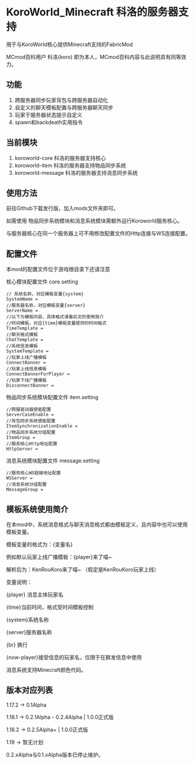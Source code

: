 # KoroWorld_Minecraft 科洛的服务器支持

用于与KoroWorld核心提供Minecraft支持的FabricMod

MCmod百科用户 科洛(koro) 即为本人，MCmod百科内容与此说明具有同等效力。
## 功能
1. 跨服务器同步玩家背包与跨服务器自动化
2. 自定义的聊天模板配置与跨服务器聊天同步
3. 玩家于服务器状态提示自定义
4. spawn和backdeath实用指令
## 当前模块
1. koroworld-core 科洛的服务器支持核心
2. koroworld-item 科洛的服务器支持物品同步系统
3. koroworld-message 科洛的服务器支持消息同步系统
## 使用方法

前往Github下载发行版，加入mods文件夹即可。

如需使用 物品同步系统模块和消息系统模块需额外运行Koroworld服务核心。

与服务器核心在同一个服务器上可不用修改配置文件的Http连接与WS连接配置。
## 配置文件

本mod的配置文件位于游戏根目录下还请注意

核心模块配置文件 core.setting
```properties
// 系统名称，对应模板变量{system}
SystemName =  
//服务器名称，对应模板变量{server}
ServerName =
//以下为模板内容，具体格式请看后文的使用简介
//时间模板，对应{time}模板变量提供的时间格式
TimeTemplate =
//聊天格式模板
ChatTemplate =
//系统信息模板
SystemTemplate =
//玩家上线广播模板
ConnectBanner =
//玩家上线信息模板
ConnectBannerForPlayer =
//玩家下线广播模板
DisconnectBanner =
```

物品同步系统模块配置文件 item.setting
```properties
//跨服驱动器使能配置
ServerCaseEnable =
//背包同步系统使能配置
ItemSynchronizationEnable =
//物品同步系统分组配置
ItemGroup =
//服务核心Http地址配置
HttpServer =
```
消息系统模块配置文件 message.setting
```properties
//服务核心WS链接地址配置
WSServer =
//消息系统分组配置
MessageGroup =
```
## 模板系统使用简介

在本mod中，系统消息格式与聊天消息格式都由模板定义，且内容中也可以使用模板变量。

模板变量的格式为：{变量名}

例如默认玩家上线广播模板：{player}来了喵~

解析后为：KenRouKoro来了喵~ （假定是KenRouKoro玩家上线）

变量说明：

{player} 消息主体玩家名

{time}当前时间，格式受时间模板控制

{system}系统名称

{server}服务器名称

{br} 换行

{now-player}接受信息的玩家名，仅限于在群发信息中使用

消息系统支持Minecraft颜色代码。

## 版本对应列表

1.17.2 -> 0.1Alpha

1.18.1 -> 0.2.1Alpha - 0.2.4Alpha  |  1.0.0正式版

1.18.2 -> 0.2.5Alpha+  |  1.0.0正式版

1.19    -> 暂无计划

0.2.xAlpha与0.1.xAlpha版本已停止维护。